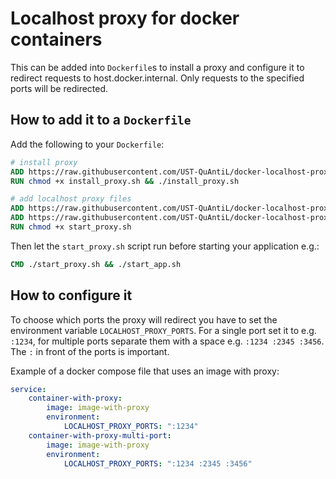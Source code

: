 # Localhost proxy for docker containers

This can be added into `Dockerfile`s to install a proxy and configure it to redirect requests to host.docker.internal.
Only requests to the specified ports will be redirected.

## How to add it to a `Dockerfile`

Add the following to your `Dockerfile`:

```Dockerfile
# install proxy
ADD https://raw.githubusercontent.com/UST-QuAntiL/docker-localhost-proxy/v0.3/install_proxy.sh install_proxy.sh
RUN chmod +x install_proxy.sh && ./install_proxy.sh

# add localhost proxy files
ADD https://raw.githubusercontent.com/UST-QuAntiL/docker-localhost-proxy/v0.3/Caddyfile.template Caddyfile.template
ADD https://raw.githubusercontent.com/UST-QuAntiL/docker-localhost-proxy/v0.3/start_proxy.sh start_proxy.sh
RUN chmod +x start_proxy.sh
```

Then let the `start_proxy.sh` script run before starting your application e.g.:

```Dockerfile
CMD ./start_proxy.sh && ./start_app.sh
```

## How to configure it

To choose which ports the proxy will redirect you have to set the environment variable `LOCALHOST_PROXY_PORTS`.
For a single port set it to e.g. `:1234`, for multiple ports separate them with a space e.g. `:1234 :2345 :3456`.
The `:` in front of the ports is important.

Example of a docker compose file that uses an image with proxy:
```yml
service:
    container-with-proxy:
        image: image-with-proxy
        environment:
            LOCALHOST_PROXY_PORTS: ":1234"
    container-with-proxy-multi-port:
        image: image-with-proxy
        environment:
            LOCALHOST_PROXY_PORTS: ":1234 :2345 :3456"
```
